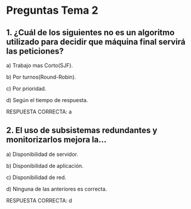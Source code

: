 # Preguntas Tema 2
## 1. ¿Cuál de los siguientes no es un algoritmo utilizado para decidir que máquina final servirá las peticiones?

a) Trabajo mas Corto(SJF).

b) Por turnos(Round-Robin).

c) Por prioridad.

d) Según el tiempo de respuesta.

RESPUESTA CORRECTA: a

## 2. El uso de subsistemas redundantes y monitorizarlos mejora la...

a) Disponibilidad de servidor.

b) Disponibilidad de aplicación.

c) Disponibilidad de red.

d) Ninguna de las anteriores es correcta.

RESPUESTA CORRECTA: d
